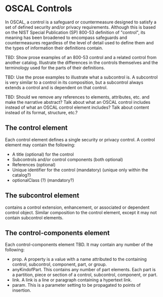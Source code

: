 # OSCAL Controls
In OSCAL, a control is a safeguard or countermeasure designed to satisfy a set of defined security and/or privacy requirements. Although this is based on the NIST Special Publication (SP) 800-53 definition of "control", its meaning has been broadened to encompass safeguards and countermeasures regardless of the level of detail used to define them and the types of information their definitions contain.

TBD: Show prose examples of an 800-53 control and a related control from another catalog. Illustrate the differences in the controls themselves and the terminology used for the parts of their definitions.

TBD: Use the prose examples to illustrate what a subcontrol is. A subcontrol is very similar to a control in its composition, but a subcontrol always extends a control and is dependent on that control. 

TBD: Should we remove any references to elements, attributes, etc. and make the narrative abstract? Talk about what an OSCAL control includes instead of what an OSCAL control element includes? Talk about content instead of its format, structure, etc.?

## The control element
Each control element defines a single security or privacy control. A control element may contain the following:
* A title (optional) for the control
* Subcontrols and/or control components (both optional)
* References (optional)
* Unique identifier for the control (mandatory) (unique only within the catalog?)
* optionalClass (?) (mandatory?)

## The subcontrol element
contains a control extension, enhancement, or associated or dependent control object. Similar composition to the control element, except it may not contain subcontrol elements.

## The control-components element
Each control-components element TBD. It may contain any number of the following:
* prop. A property is a value with a name attributed to the containing control, subcontrol, component, part, or group.
* anyKindofPart. This contains any number of part elements. Each part is a partition, piece or section of a control, subcontrol, component, or part.
* link. A link is a line or paragraph containing a hypertext link.
* param. This is a parameter setting to be propagated to points of insertion.
